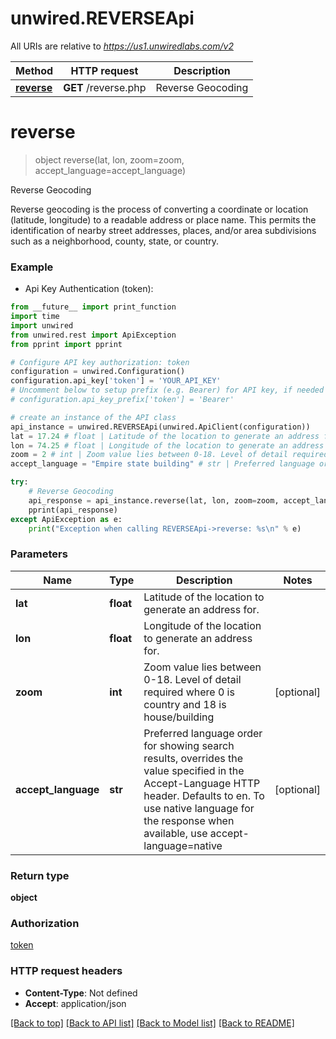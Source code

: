 # unwired.REVERSEApi

All URIs are relative to *https://us1.unwiredlabs.com/v2*

Method | HTTP request | Description
------------- | ------------- | -------------
[**reverse**](REVERSEApi.md#reverse) | **GET** /reverse.php | Reverse Geocoding


# **reverse**
> object reverse(lat, lon, zoom=zoom, accept_language=accept_language)

Reverse Geocoding

Reverse geocoding is the process of converting a coordinate or location (latitude, longitude) to a readable address or place name. This permits the identification of nearby street addresses, places, and/or area subdivisions such as a neighborhood, county, state, or country.

### Example

* Api Key Authentication (token): 
```python
from __future__ import print_function
import time
import unwired
from unwired.rest import ApiException
from pprint import pprint

# Configure API key authorization: token
configuration = unwired.Configuration()
configuration.api_key['token'] = 'YOUR_API_KEY'
# Uncomment below to setup prefix (e.g. Bearer) for API key, if needed
# configuration.api_key_prefix['token'] = 'Bearer'

# create an instance of the API class
api_instance = unwired.REVERSEApi(unwired.ApiClient(configuration))
lat = 17.24 # float | Latitude of the location to generate an address for.
lon = 74.25 # float | Longitude of the location to generate an address for.
zoom = 2 # int | Zoom value lies between 0-18. Level of detail required where 0 is country and 18 is house/building (optional)
accept_language = "Empire state building" # str | Preferred language order for showing search results, overrides the value specified in the Accept-Language HTTP header. Defaults to en. To use native language for the response when available, use accept-language=native (optional)

try:
    # Reverse Geocoding
    api_response = api_instance.reverse(lat, lon, zoom=zoom, accept_language=accept_language)
    pprint(api_response)
except ApiException as e:
    print("Exception when calling REVERSEApi->reverse: %s\n" % e)
```

### Parameters

Name | Type | Description  | Notes
------------- | ------------- | ------------- | -------------
 **lat** | **float**| Latitude of the location to generate an address for. | 
 **lon** | **float**| Longitude of the location to generate an address for. | 
 **zoom** | **int**| Zoom value lies between 0-18. Level of detail required where 0 is country and 18 is house/building | [optional] 
 **accept_language** | **str**| Preferred language order for showing search results, overrides the value specified in the Accept-Language HTTP header. Defaults to en. To use native language for the response when available, use accept-language&#x3D;native | [optional] 

### Return type

**object**

### Authorization

[token](../README.md#token)

### HTTP request headers

 - **Content-Type**: Not defined
 - **Accept**: application/json

[[Back to top]](#) [[Back to API list]](../README.md#documentation-for-api-endpoints) [[Back to Model list]](../README.md#documentation-for-models) [[Back to README]](../README.md)


